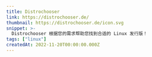 ```yaml
---
title: Distrochooser
link: https://distrochooser.de/
thumbnail: https://distrochooser.de/icon.svg
snippet: >-
  Distrochooser 根据您的需求帮助您找到合适的 Linux 发行版！
tags: ["linux"]
createdAt: 2022-11-20T00:00:00.000Z
---
```

